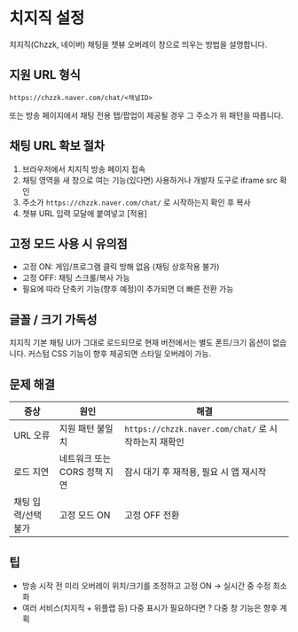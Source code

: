 # 치지직 설정

치지직(Chzzk, 네이버) 채팅을 챗뷰 오버레이 창으로 띄우는 방법을 설명합니다.

## 지원 URL 형식
```
https://chzzk.naver.com/chat/<채널ID>
```
또는 방송 페이지에서 채팅 전용 탭/팝업이 제공될 경우 그 주소가 위 패턴을 따릅니다.

## 채팅 URL 확보 절차
1. 브라우저에서 치지직 방송 페이지 접속
2. 채팅 영역을 새 창으로 여는 기능(있다면) 사용하거나 개발자 도구로 iframe src 확인
3. 주소가 `https://chzzk.naver.com/chat/` 로 시작하는지 확인 후 복사
4. 챗뷰 URL 입력 모달에 붙여넣고 [적용]

## 고정 모드 사용 시 유의점
- 고정 ON: 게임/프로그램 클릭 방해 없음 (채팅 상호작용 불가)
- 고정 OFF: 채팅 스크롤/복사 가능
- 필요에 따라 단축키 기능(향후 예정)이 추가되면 더 빠른 전환 가능

## 글꼴 / 크기 가독성
치지직 기본 채팅 UI가 그대로 로드되므로 현재 버전에서는 별도 폰트/크기 옵션이 없습니다. 커스텀 CSS 기능이 향후 제공되면 스타일 오버레이 가능.

## 문제 해결
| 증상 | 원인 | 해결 |
|------|------|------|
| URL 오류 | 지원 패턴 불일치 | `https://chzzk.naver.com/chat/` 로 시작하는지 재확인 |
| 로드 지연 | 네트워크 또는 CORS 정책 지연 | 잠시 대기 후 재적용, 필요 시 앱 재시작 |
| 채팅 입력/선택 불가 | 고정 모드 ON | 고정 OFF 전환 |

## 팁
- 방송 시작 전 미리 오버레이 위치/크기를 조정하고 고정 ON → 실시간 중 수정 최소화
- 여러 서비스(치지직 + 위플랩 등) 다중 표시가 필요하다면 ? 다중 창 기능은 향후 계획
